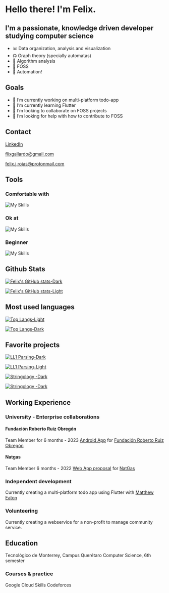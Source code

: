 # Hello there! I'm Felix.

## I'm a passionate, knowledge driven developer studying computer science
- 📊 Data organization, analysis and visualization
- ☊  Graph theory (specially automatas)
- 📐 Algorithm analysis
- 🐧 FOSS
- 🤖 Automation!

## Goals
- 🔭 I’m currently working on multi-platform todo-app
- 🌱 I’m currently learning Flutter
- 👯 I’m looking to collaborate on FOSS projects
- 🤔 I’m looking for help with how to contribute to FOSS

## Contact
[LinkedIn](https://www.linkedin.com/in/f%C3%A9lix-javier-rojas-gallardo-928631290/)

flixgallardo@gmail.com

felix.j.rojas@protonmail.com


## Tools 

### Comfortable with

![My Skills](https://skillicons.dev/icons?i=py,git,github,idea,cpp,latex,md,anaconda,ubuntu,vscode&)

### Ok at

![My Skills](https://skillicons.dev/icons?i=js,mongo,mysql,html,rust,nodejs,flutter,androidstudio,kotlin,bash,debian)


### Beginner

![My Skills](https://skillicons.dev/icons?i=linux,css,figma,cs,gcp,express,sass,matlab)


## Github Stats

[![Felix's GitHub stats-Dark](https://github-readme-stats.vercel.app/api?username=felix-rojas&show_icons=true&theme=tokyonight#gh-dark-mode-only)](https://github.com/anuraghazra/github-readme-stats#gh-dark-mode-only)

[![Felix's GitHub stats-Light](https://github-readme-stats.vercel.app/api?username=felix-rojas&show_icons=true&theme=catpuccin_latte#gh-light-mode-only)](https://github.com/anuraghazra/github-readme-stats#gh-light-mode-only)

## Most used languages

[![Top Langs-Light](https://github-readme-stats.vercel.app/api/top-langs/?username=felix-rojas&layout=donut&theme=catpuccin_latte#gh-light-mode-only)](https://github.com/anuraghazra/github-readme-stats#gh-light-mode-only)

[![Top Langs-Dark](https://github-readme-stats.vercel.app/api/top-langs/?username=felix-rojas&layout=donut&theme=tokyonight#gh-dark-mode-only)](https://github.com/anuraghazra/github-readme-stats#gh-dark-mode-only)

## Favorite projects

[![LL1 Parsing-Dark](https://github-readme-stats.vercel.app/api/pin/?username=felix-rojas&repo=Ev2JavaParser&layout=donut&theme=tokyonight#gh-dark-mode-only)](https://github.com/anuraghazra/github-readme-stats#gh-dark-mode-only)

[![LL1 Parsing-Light](https://github-readme-stats.vercel.app/api/pin/?username=felix-rojas&repo=Ev2JavaParser&layout=donut&theme=tokyonight#gh-light-mode-only)](https://github.com/anuraghazra/github-readme-stats#gh-light-mode-only)

[![Stringology -Dark](https://github-readme-stats.vercel.app/api/pin/?username=felix-rojas&repo=AI1_Actividad_Integradora_1&layout=donut&theme=tokyonight#gh-dark-mode-only)](https://github.com/anuraghazra/github-readme-stats#gh-dark-mode-only)

[![Stringology -Dark](https://github-readme-stats.vercel.app/api/pin/?username=felix-rojas&repo=AI1_Actividad_Integradora_1&layout=donut&theme=tokyonight#gh-light-mode-only)](https://github.com/anuraghazra/github-readme-stats#gh-light-mode-only)

## Working Experience

### University - Enterprise collaborations

#### Fundación Roberto Ruiz Obregón
Team Member for 6 months - 2023
[Android App](https://play.google.com/store/apps/details?id=com.fundacionrobertoruiz.kotlin.robertoruizapp&hl=es_MX&gl=US) for [Fundación Roberto Ruiz Obregón](https://frroac.com/)

#### Natgas
Team Member 6 months - 2022
[Web App proposal](https://github.com/alanrazop/StarSystems) for [NatGas](https://www.natgas.com.mx/)

### Independent development
Currently creating a multi-platform todo app using Flutter with [Matthew Eaton](https://matt200346.github.io/)

### Volunteering
Currently creating a webservice for a non-profit to manage community service.

## Education
Tecnológico de Monterrey, Campus Querétaro
Computer Science, 6th semester

### Courses & practice
Google Cloud Skills
Codeforces
